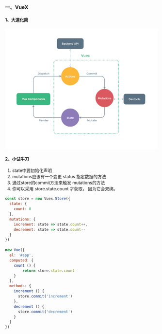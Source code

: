### 一、VueX

#### 1、大道化简

<img src="images/vuex.png"  />

#### 2、小试牛刀

1. state中要初始化声明
2. mutations应该有一个变更 status 指定数据的方法
3. 通过store的commit方法来触发 mutations的方法
4. 你可以采用 store.state.count 才获取， 因为它会双绑。

````js
const store = new Vuex.Store({
  state: {
    count: 0
  },
  mutations: {
  	increment: state => state.count++,
    decrement: state => state.count--
  }
})

new Vue({
  el: '#app',
  computed: {
    count () {
	    return store.state.count
    }
  },
  methods: {
    increment () {
      store.commit('increment')
    },
    decrement () {
      store.commit('decrement')
    }
  }
})
````





